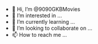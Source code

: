 - 👋 Hi, I’m @9090GKBMovies
- 👀 I’m interested in ...
- 🌱 I’m currently learning ...
- 💞️ I’m looking to collaborate on ...
- 📫 How to reach me ...

<!---
9090GKBMovies/9090GKBMovies is a ✨ special ✨ repository because its `README.md` (this file) appears on your GitHub profile.
You can click the Preview link to take a look at your changes.
--->
